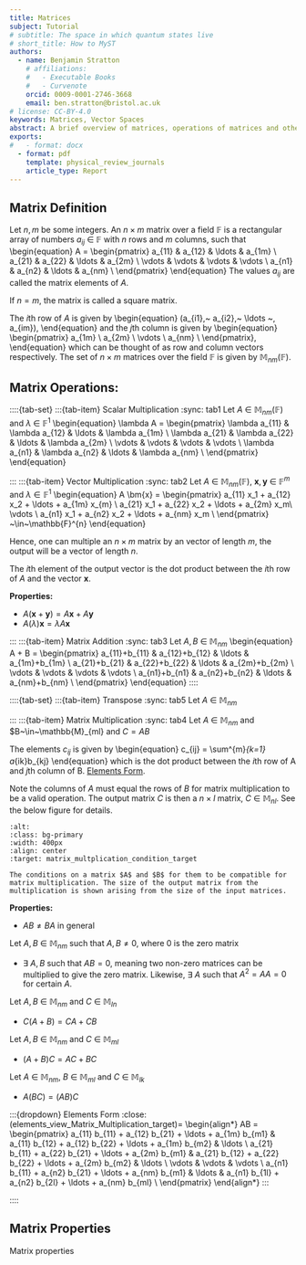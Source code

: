 ```yaml
---
title: Matrices 
subject: Tutorial
# subtitle: The space in which quantum states live
# short_title: How to MyST
authors:
  - name: Benjamin Stratton
    # affiliations:
    #   - Executable Books
    #   - Curvenote
    orcid: 0009-0001-2746-3668
    email: ben.stratton@bristol.ac.uk
# license: CC-BY-4.0
keywords: Matrices, Vector Spaces 
abstract: A brief overview of matrices, operations of matrices and other key properties. 
exports:
#   - format: docx
  - format: pdf
    template: physical_review_journals
    article_type: Report
---
```


## Matrix Definition 

Let $n,m$ be some integers. An $n \times m$ matrix over a field $\mathbb{F}$ is a rectangular array of numbers $a_{ij}~\in~\mathbb{F}$ with $n$ rows and $m$ columns, such that 
\begin{equation}
A = \begin{pmatrix}
a_{11} & a_{12} & \ldots & a_{1m} \\
a_{21} & a_{22} & \ldots & a_{2m} \\
\vdots & \vdots & \vdots & \vdots \\
a_{n1} & a_{n2} & \ldots & a_{nm} \\
\end{pmatrix}
\end{equation}
The values $a_{ij}$ are called the matrix elements of $A$. 

If $n=m$, the matrix is called a square matrix. 

The $i$th row of $A$ is given by 
\begin{equation}
(a_{i1},~ a_{i2},~ \ldots ~, a_{im}),
\end{equation}
and the $j$th column is given by 
\begin{equation}
\begin{pmatrix}
a_{1m} \\
a_{2m} \\
\vdots  \\
a_{nm}  \\
\end{pmatrix},
\end{equation}
which can be thought of as row and column vectors respectively. The set of $n \times m$ matrices over the field $\mathbb{F}$ is given by $\mathbb{M}_{nm}(\mathbb{F})$.

## Matrix Operations:

::::{tab-set}
:::{tab-item} Scalar Multiplication 
:sync: tab1
Let $A~\in~\mathbb{M}_{nm}(\mathbb{F})$ and $\lambda~\in~\mathbb{F}^{1}$
\begin{equation}
\lambda A = \begin{pmatrix}
\lambda a_{11} & \lambda a_{12} & \ldots & \lambda a_{1m} \\
\lambda a_{21} & \lambda a_{22} & \ldots & \lambda a_{2m} \\
\vdots & \vdots & \vdots & \vdots \\
\lambda a_{n1} & \lambda a_{n2} & \ldots & \lambda a_{nm} \\
\end{pmatrix}
\end{equation}

:::
:::{tab-item} Vector Multiplication
:sync: tab2
Let $A~\in~\mathbb{M}_{nm}(\mathbb{F})$, $\bm{x}, \bm{y}~\in~\mathbb{F}^{m}$ and $\lambda \in \mathbb{F}^{1}$
\begin{equation}
A \bm{x} = \begin{pmatrix}
a_{11} x_1 + a_{12} x_2 + \ldots + a_{1m} x_{m} \\
a_{21} x_1 + a_{22} x_2 + \ldots + a_{2m} x_m\\
\vdots \\
a_{n1} x_1 + a_{n2} x_2 + \ldots + a_{nm} x_m \\
\end{pmatrix} ~\in~\mathbb{F}^{n}
\end{equation}

Hence, one can multiple an $n \times m$ matrix by an vector of length $m$, the output will be a vector of length $n$. 

The $i$th element of the output vector is the dot product between the $i$th row of $A$ and the vector $\bm{x}$. 

**Properties:**
- $A(\bm{x} + \bm{y}) = A\bm{x} + A \bm{y}$
- $A(\lambda)\bm{x} = \lambda A \bm{x}$

:::
:::{tab-item} Matrix Addition
:sync: tab3
Let $A,B~\in~\mathbb{M}_{nm}$
\begin{equation}
A + B = \begin{pmatrix}
a_{11}+b_{11} & a_{12}+b_{12} & \ldots & a_{1m}+b_{1m} \\
a_{21}+b_{21} & a_{22}+b_{22} & \ldots & a_{2m}+b_{2m} \\
\vdots & \vdots & \vdots & \vdots \\
a_{n1}+b_{n1} & a_{n2}+b_{n2} & \ldots & a_{nm}+b_{nm} \\
\end{pmatrix}
\end{equation}
::::


::::{tab-set}
:::{tab-item} Transpose
:sync: tab5
Let $A~\in~\mathbb{M}_{nm}$

:::
:::{tab-item} Matrix Multiplication
:sync: tab4
Let $A~\in~\mathbb{M}_{nm}$ and $B~\in~\mathbb{M}_{ml} and $C=AB$

The elements $c_{ij}$ is given by 
\begin{equation}
c_{ij} = \sum^{m}_{k=1} a_{ik}b_{kj}
\end{equation}
which is the dot product between the $i$th row of A and $j$th column of B. [Elements Form](#elements_view_Matrix_Multiplication_target).

Note the columns of $A$ must equal the rows of $B$ for matrix multiplication to be a valid operation. The output matrix $C$ is then a $n \times l$ matrix, $C~\in~\mathbb{M}_{nl}$. See the below figure for details. 

```{figure} mathematicalPleminaries_matrix_mat_conditions.png
:alt: 
:class: bg-primary
:width: 400px
:align: center
:target: matrix_multplication_condition_target

The conditions on a matrix $A$ and $B$ for them to be compatible for matrix multiplication. The size of the output matrix from the multiplication is shown arising from the size of the input matrices. 
```

**Properties:**
- $AB \neq BA$ in general

Let $A,B~\in~\mathbb{M}_{nm}$ such that $A,B \neq 0$, where $0$ is the zero matrix 
- $\exists~A,B$ such that $AB = 0$, meaning two non-zero matrices can be multiplied to give the zero matrix. Likewise, $\exists ~ A$ such that $A^{2}=AA=0$ for certain $A$. 

Let $A,B~\in~\mathbb{M}_{nm}$ and $C~\in~\mathbb{M}_{ln}$
- $C(A+B) = CA + CB$

Let $A,B~\in~\mathbb{M}_{nm}$ and $C~\in~\mathbb{M}_{ml}$
- $(A+B)C = AC + BC$

Let $A~\in~\mathbb{M}_{nm}$, $B~\in~\mathbb{M}_{ml}$ and $C~\in~\mathbb{M}_{lk}$
- $A(BC) = (AB)C$

:::{dropdown} Elements Form
:close:
(elements_view_Matrix_Multiplication_target)=
\begin{align*}
AB = \begin{pmatrix}
a_{11} b_{11} + a_{12} b_{21} + \ldots + a_{1m} b_{m1} & a_{11} b_{12} + a_{12} b_{22} + \ldots + a_{1m} b_{m2} & \ldots \\
a_{21} b_{11} + a_{22} b_{21} + \ldots + a_{2m} b_{m1} & a_{21} b_{12} + a_{22} b_{22} + \ldots + a_{2m} b_{m2} & \ldots \\
\vdots & \vdots & \vdots \\
a_{n1} b_{11} + a_{n2} b_{21} + \ldots + a_{nm} b_{m1} & \ldots & a_{n1} b_{1l} + a_{n2} b_{2l} + \ldots + a_{nm} b_{ml} \\
\end{pmatrix}
\end{align*}
:::

::::


## Matrix Properties 

Matrix properties 


